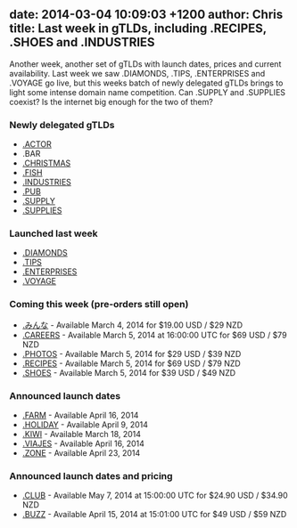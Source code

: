 date: 2014-03-04 10:09:03 +1200
author: Chris
title: Last week in gTLDs, including .RECIPES, .SHOES and .INDUSTRIES
----

<!-- excerpt -->

Another week, another set of gTLDs with launch dates, prices and current availability. Last week we saw .DIAMONDS, .TIPS, .ENTERPRISES and .VOYAGE go live, but this weeks batch of newly delegated gTLDs brings to light some intense domain name competition. Can .SUPPLY and .SUPPLIES coexist? Is the internet big enough for the two of them?

<!-- /excerpt -->

### Newly delegated gTLDs

+ [.ACTOR](https://iwantmyname.com/domains/dot-actor)
+ .BAR
+ [.CHRISTMAS](https://iwantmyname.com/domains/dot-christmas)
+ [.FISH](https://iwantmyname.com/domains/dot-fish)
+ [.INDUSTRIES](https://iwantmyname.com/domains/dot-industries)
+ [.PUB](https://iwantmyname.com/domains/dot-pub)
+ [.SUPPLY](https://iwantmyname.com/domains/dot-supply)
+ [.SUPPLIES](https://iwantmyname.com/domains/dot-supplies)

### Launched last week

+ [.DIAMONDS](https://iwantmyname.com/domains/dot-diamonds)
+ [.TIPS](https://iwantmyname.com/domains/dot-tips)
+ [.ENTERPRISES](https://iwantmyname.com/domains/dot-enterprises)
+ [.VOYAGE](https://iwantmyname.com/domains/dot-voyage)

### Coming this week (pre-orders still open)

+ [.みんな](https://iwantmyname.com/domains/dot-%E3%81%BF%E3%82%93%E3%81%AA) - Available March 4, 2014 for $19.00 USD / $29 NZD
+ [.CAREERS](https://iwantmyname.com/domains/dot-careers) - Available March 5, 2014 at 16:00:00 UTC for $69 USD / $79 NZD
+ [.PHOTOS](https://iwantmyname.com/domains/dot-photos) - Available March 5, 2014 for $29 USD / $39 NZD
+ [.RECIPES](https://iwantmyname.com/domains/dot-recipes) - Available March 5, 2014 for $69 USD / $79 NZD
+ [.SHOES](https://iwantmyname.com/domains/dot-shoes) - Available March 5, 2014 for $39 USD / $49 NZD

### Announced launch dates

+ [.FARM](https://iwantmyname.com/domains/dot-farm) - Available April 16, 2014
+ [.HOLIDAY](https://iwantmyname.com/domains/dot-holiday) - Available April 9, 2014
+ [.KIWI](https://iwantmyname.com/domains/dot-kiwi) - Available March 18, 2014
+ [.VIAJES](https://iwantmyname.com/domains/dot-viajes) - Available April 16, 2014
+ [.ZONE](https://iwantmyname.com/domains/dot-zone) - Available April 23, 2014

### Announced launch dates and pricing

+ [.CLUB](https://iwantmyname.com/domains/dot-club) - Available May 7, 2014 at 15:00:00 UTC for $24.90 USD / $34.90 NZD
+ [.BUZZ](https://iwantmyname.com/domains/dot-buzz) - Available April 15, 2014 at 15:01:00 UTC for $49 USD / $59 NZD

